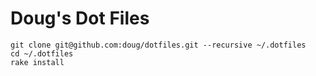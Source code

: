 Doug's Dot Files
===============

    git clone git@github.com:doug/dotfiles.git --recursive ~/.dotfiles
    cd ~/.dotfiles
    rake install

